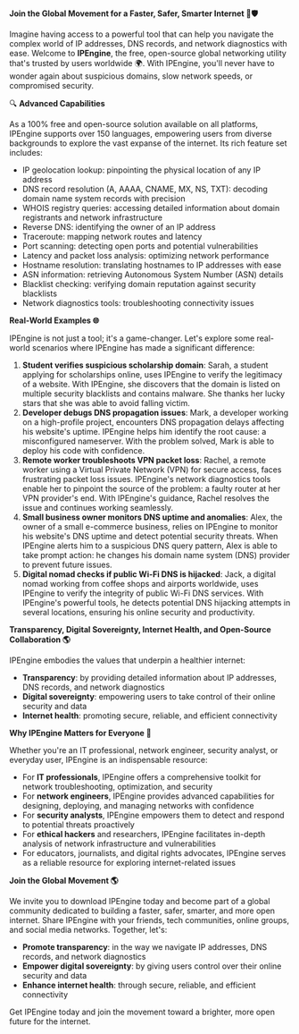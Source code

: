 **Join the Global Movement for a Faster, Safer, Smarter Internet 🚀🛡️**

Imagine having access to a powerful tool that can help you navigate the complex world of IP addresses, DNS records, and network diagnostics with ease. Welcome to **IPEngine**, the free, open-source global networking utility that's trusted by users worldwide 🌍. With IPEngine, you'll never have to wonder again about suspicious domains, slow network speeds, or compromised security.

🔍 **Advanced Capabilities** 

As a 100% free and open-source solution available on all platforms, IPEngine supports over 150 languages, empowering users from diverse backgrounds to explore the vast expanse of the internet. Its rich feature set includes:

*   IP geolocation lookup: pinpointing the physical location of any IP address
*   DNS record resolution (A, AAAA, CNAME, MX, NS, TXT): decoding domain name system records with precision
*   WHOIS registry queries: accessing detailed information about domain registrants and network infrastructure
*   Reverse DNS: identifying the owner of an IP address
*   Traceroute: mapping network routes and latency
*   Port scanning: detecting open ports and potential vulnerabilities
*   Latency and packet loss analysis: optimizing network performance
*   Hostname resolution: translating hostnames to IP addresses with ease
*   ASN information: retrieving Autonomous System Number (ASN) details
*   Blacklist checking: verifying domain reputation against security blacklists
*   Network diagnostics tools: troubleshooting connectivity issues

**Real-World Examples 🌐**

IPEngine is not just a tool; it's a game-changer. Let's explore some real-world scenarios where IPEngine has made a significant difference:

1.  **Student verifies suspicious scholarship domain**: Sarah, a student applying for scholarships online, uses IPEngine to verify the legitimacy of a website. With IPEngine, she discovers that the domain is listed on multiple security blacklists and contains malware. She thanks her lucky stars that she was able to avoid falling victim.
2.  **Developer debugs DNS propagation issues**: Mark, a developer working on a high-profile project, encounters DNS propagation delays affecting his website's uptime. IPEngine helps him identify the root cause: a misconfigured nameserver. With the problem solved, Mark is able to deploy his code with confidence.
3.  **Remote worker troubleshoots VPN packet loss**: Rachel, a remote worker using a Virtual Private Network (VPN) for secure access, faces frustrating packet loss issues. IPEngine's network diagnostics tools enable her to pinpoint the source of the problem: a faulty router at her VPN provider's end. With IPEngine's guidance, Rachel resolves the issue and continues working seamlessly.
4.  **Small business owner monitors DNS uptime and anomalies**: Alex, the owner of a small e-commerce business, relies on IPEngine to monitor his website's DNS uptime and detect potential security threats. When IPEngine alerts him to a suspicious DNS query pattern, Alex is able to take prompt action: he changes his domain name system (DNS) provider to prevent future issues.
5.  **Digital nomad checks if public Wi-Fi DNS is hijacked**: Jack, a digital nomad working from coffee shops and airports worldwide, uses IPEngine to verify the integrity of public Wi-Fi DNS services. With IPEngine's powerful tools, he detects potential DNS hijacking attempts in several locations, ensuring his online security and productivity.

**Transparency, Digital Sovereignty, Internet Health, and Open-Source Collaboration 🌎**

IPEngine embodies the values that underpin a healthier internet:

*   **Transparency**: by providing detailed information about IP addresses, DNS records, and network diagnostics
*   **Digital sovereignty**: empowering users to take control of their online security and data
*   **Internet health**: promoting secure, reliable, and efficient connectivity

**Why IPEngine Matters for Everyone 🌟**

Whether you're an IT professional, network engineer, security analyst, or everyday user, IPEngine is an indispensable resource:

*   For **IT professionals**, IPEngine offers a comprehensive toolkit for network troubleshooting, optimization, and security
*   For **network engineers**, IPEngine provides advanced capabilities for designing, deploying, and managing networks with confidence
*   For **security analysts**, IPEngine empowers them to detect and respond to potential threats proactively
*   For **ethical hackers** and researchers, IPEngine facilitates in-depth analysis of network infrastructure and vulnerabilities
*   For educators, journalists, and digital rights advocates, IPEngine serves as a reliable resource for exploring internet-related issues

**Join the Global Movement 🌎**

We invite you to download IPEngine today and become part of a global community dedicated to building a faster, safer, smarter, and more open internet. Share IPEngine with your friends, tech communities, online groups, and social media networks. Together, let's:

*   **Promote transparency**: in the way we navigate IP addresses, DNS records, and network diagnostics
*   **Empower digital sovereignty**: by giving users control over their online security and data
*   **Enhance internet health**: through secure, reliable, and efficient connectivity

Get IPEngine today and join the movement toward a brighter, more open future for the internet.